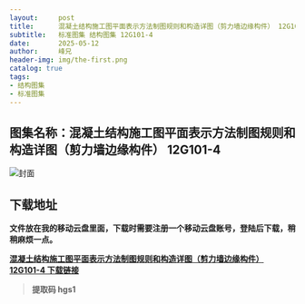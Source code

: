 ```yaml
---
layout:     post
title:      混凝土结构施工图平面表示方法制图规则和构造详图（剪力墙边缘构件） 12G101-4
subtitle:   标准图集 结构图集 12G101-4
date:       2025-05-12
author:     峰兄
header-img: img/the-first.png
catalog: true
tags:
- 结构图集
- 标准图集
---
```

## 图集名称：混凝土结构施工图平面表示方法制图规则和构造详图（剪力墙边缘构件） 12G101-4
![封面](https://pic1.imgdb.cn/item/6821ba5e58cb8da5c8edd675.jpg)

## 下载地址 ##
**文件放在我的移动云盘里面，下载时需要注册一个移动云盘账号，登陆后下载，稍稍麻烦一点。**  
  
[**混凝土结构施工图平面表示方法制图规则和构造详图（剪力墙边缘构件） 12G101-4 下载链接**](https://caiyun.139.com/m/i?2nc6pWyXoPkue)

> **提取码 hgs1**


